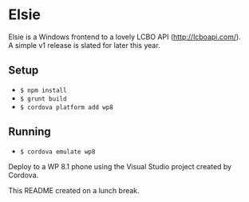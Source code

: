 Elsie
====

Elsie is a Windows frontend to a lovely LCBO API (http://lcboapi.com/).  
A simple v1 release is slated for later this year.

## Setup ##

* `$ npm install`
* `$ grunt build`
* `$ cordova platform add wp8`

## Running ##

* `$ cordova emulate wp8`

Deploy to a WP 8.1 phone using the Visual Studio project created by Cordova.

This README created on a lunch break.

